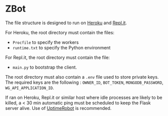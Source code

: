 # ZBot

The file structure is designed to run on [Heroku](https://heroku.com) and [Repl.it](https://repl.it).

For Heroku, the root directory must contain the files:
- `Procfile` to specify the workers
- `runtime.txt` to specify the Python environment

For Repl.it, the root directory must contain the file:
- `main.py` to bootstrap the client.

The root directory must also contain a `.env` file used to store private keys. The required keys are the following : `OWNER_ID`, `BOT_TOKEN`, `MONGODB_PASSWORD`, `WG_API_APPLICATION_ID`.

If ran on Heroku, Repl.it or similar host where idle processes are likely to be killed, a < 30 min automatic ping must be scheduled to keep the Flask server alive.
Use of [UptimeRobot](https://uptimerobot.com/) is recommended.
